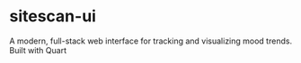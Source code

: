 # sitescan-ui
A modern, full-stack web interface for tracking and visualizing mood trends. Built with Quart
